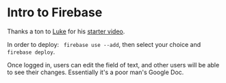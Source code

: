 # Intro to Firebase
Thanks a ton to [Luke](https://github.com/LukeSchlangen) for his [starter video](https://www.youtube.com/watch?v=_2kaJ4Kxc6E).

In order to deploy: ``` firebase use --add```, then select your choice and ```firebase deploy```.

Once logged in, users can edit the field of text, and other users will be able to see their changes. Essentially it's a poor man's Google Doc.
